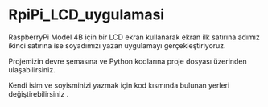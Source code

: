 # RpiPi_LCD_uygulamasi
RaspberryPi Model 4B için bir LCD ekran kullanarak ekran ilk satırına adımız ikinci satırına ise soyadımızı yazan uygulamayı gerçekleştiriyoruz.

Projemizin devre şemasına ve Python kodlarına proje dosyası üzerinden ulaşabilirsiniz.

Kendi isim ve soyisminizi yazmak için kod kısmında bulunan yerleri değiştirebilirsiniz .
